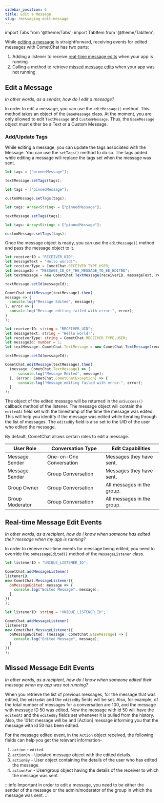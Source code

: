 ```yaml
---
sidebar_position: 6
title: Edit a Message
slug: /messaging-edit-message
---
```

import Tabs from '@theme/Tabs';
import TabItem from '@theme/TabItem';

While [editing a message](./messaging-edit-message#edit-a-message) is straightforward, receiving events for edited messages with CometChat has two parts:

1. Adding a listener to receive [real-time message edits](./messaging-edit-message#real-time-message-edit-events) when your app is running
2. Calling a method to retrieve [missed message edits](./messaging-edit-message#missed-message-edit-events) when your app was not running

## Edit a Message

_In other words, as a sender, how do I edit a message?_

In order to edit a message, you can use the `editMessage()` method. This method takes an object of the `BaseMessage` class. At the moment, you are only allowed to edit `TextMessage` and `CustomMessage`. Thus, the `BaseMessage` object must either be a Text or a Custom Message.

### Add/Update Tags

While editing a message, you can update the tags associated with the Message. You can use the `setTags()` method to do so. The tags added while editing a message will replace the tags set when the message was sent.

<Tabs>
<TabItem value="Text Message" label="Text Message">

  ```javascript
let tags = ["pinnedMessage"];

textMessage.setTags(tags);
  ```
</TabItem>
<TabItem value="Custom Message" label="Custom Message">

  ```javascript
let tags = ["pinnedMessage"];

customMessage.setTags(tags);
  ```
</TabItem>
<TabItem value="Text Message (Typescript)" label="Text Message (Typescript)">

  ```typescript
let tags: Array<String> = ["pinnedMessage"];

textMessage.setTags(tags);
  ```
</TabItem>
<TabItem value="Custom Message (Typescript)" label="Custom Message (Typescript)">

  ```typescript
let tags: Array<String> = ["pinnedMessage"];

customMessage.setTags(tags);
  ```
</TabItem>
</Tabs>


Once the message object is ready, you can use the `editMessage()` method and pass the message object to it.

<Tabs>
<TabItem value="Edit Message" label="Edit Message">

  ```javascript
let receiverID = "RECEIVER_UID";
let messageText = "Hello world!";
let receiverType = CometChat.RECEIVER_TYPE.USER;
let messageId = "MESSAGE_ID_OF_THE_MESSAGE_TO_BE_EDITED";
let textMessage = new CometChat.TextMessage(receiverID, messageText, receiverType);

textMessage.setId(messageId);

CometChat.editMessage(textMessage).then(
  message => {
    console.log("Message Edited", message);
  }, error => {
    console.log("Message editing failed with error:", error);
  }
);
  ```
</TabItem>
<TabItem value="Typescript" label="Typescript">

  ```typescript
let receiverID: string = "RECEIVER_UID";
let messageText: string = "Hello world!";
let receiverType: string = CometChat.RECEIVER_TYPE.USER;
let messageId: number = 1;
let textMessage: CometChat.TextMessage = new CometChat.TextMessage(receiverID, messageText, receiverType);

textMessage.setId(messageId);

CometChat.editMessage(textMessage).then(
    (message: CometChat.TextMessage) => {
        console.log("Message Edited", message);
    }, (error: CometChat.CometChatException) => {
        console.log("Message editing failed with error:", error);
    }
);
  ```
</TabItem>
</Tabs>



The object of the edited message will be returned in the `onSuccess()` callback method of the listener. The message object will contain the `editedAt` field set with the timestamp of the time the message was edited. This will help you identify if the message was edited while iterating through the list of messages. The `editedBy` field is also set to the UID of the user who edited the message.

By default, CometChat allows certain roles to edit a message.

| User Role | Conversation Type | Edit Capabilities | 
| ---- | ---- | ---- | 
| Message Sender | One-on-One Conversation | Messages they have sent. | 
| Message Sender | Group Conversation | Messages they have sent. | 
| Group Owner | Group Conversation | All messages in the group. | 
| Group Moderator | Group Conversation | All messages in the group. | 


## Real-time Message Edit Events

_In other words, as a recipient, how do I know when someone has edited their message when my app is running?_

In order to receive real-time events for message being edited, you need to override the `onMessageEdited()` method of the `MessageListener`  class.

<Tabs>
<TabItem value="Message Listener" label="Message Listener">

  ```javascript
let listenerID = "UNIQUE_LISTENER_ID";

CometChat.addMessageListener(
  listenerID,
  new CometChat.MessageListener({
    onMessageEdited: message => {
      console.log("Edited Message", message);
    }
  })
);
  ```
</TabItem>
<TabItem value="Typescript" label="Typescript">

  ```typescript
let listenerID: string = "UNIQUE_LISTENER_ID";

CometChat.addMessageListener(
  listenerID,
  new CometChat.MessageListener({
    onMessageEdited: (message: CometChat.BaseMessage) => {
      console.log("Edited Message", message);
    }
  })
);
  ```
</TabItem>
</Tabs>


## Missed Message Edit Events

_In other words, as a recipient, how do I know when someone edited their message when my app was not running?_

When you retrieve the list of previous messages, for the message that was edited, the `editedAt` and the `editedBy` fields will be set. Also, for example, of the total number of messages for a conversation are 100, and the message with message ID 50 was edited. Now the message with id 50 will have the `editedAt` and the `editedBy` fields set whenever it is pulled from the history. Also, the 101st message will be and [Action] message informing you that the message with id 50 has been edited.

For the message edited event, in the `Action` object received, the following fields can help you get the relevant information-

1. `action` - `edited`
2. `actionOn` - Updated message object with the edited details.
3. `actionBy` - User object containing the details of the user who has edited the message.
4. `actionFor` - User/group object having the details of the receiver to which the message was sent.

:::info Important
 In order to edit a message, you need to be either the sender of the message or the admin/moderator of the group in which the message was sent.
:::